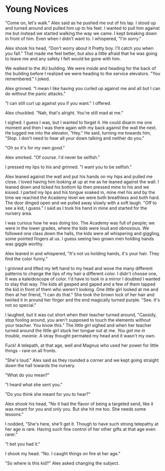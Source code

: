 #  Young Novices

"Come on, let's walk." Alex said as he pushed me out of his lap. I stood up and
turned around and pulled him up to his feet. I wanted to pull him against me but
instead we started walking the way we came. I kept breaking down in front of
him. Even when I didn't want to. I whispered, "I'm sorry."

Alex shook his head, "Don't worry about it Pretty boy. I'll catch you when you
fall." That made me feel better, but also a little afraid that he was going to
leave me and any safety I felt would be gone with him.

We walked to the AU building. We were inside and heading for the back of the
building before I realized we were heading to the service elevators. "You
remembered." I joked.

Alex grinned. "I mean I like having you curled up against me and all but I can
do without the panic attacks."

"I can still curl up against you if you want." I offered.

Alex chuckled. "Nah, that's alright. You're still mad at me."

I sighed. I guess I was, but I wanted to forget it. He could disarm me one
moment and then I was there again with my back against the wall the next. He
tugged me into the elevator, "Hey." He said, turning me towards him, "Stop. I
don't need to hear all your down talking and neither do you."

"Oh so it's for my own good."

Alex smirked. "Of course. I'd never be selfish."

I pressed my lips to his and grinned. "I want you to be selfish."

Alex leaned against the wall and put his hands on my hips and pulled me close. I
loved having him looking at up at me as he leaned against the wall. I leaned
down and licked his bottom lip then pressed mine to his and we kissed. I parted
my lips and his tongue snaked in, mine met his and by the time we reached the
Academy level we were both breathless and both hard. The door dinged open and we
pulled away slowly with a soft laugh. "Off to see a kid, I guess." I said as I
took his hand in mine and started for the nursery area.

I was curious how he was doing too. The Academy was full of people; we were in
the lower grades, where the kids were loud and obnoxious. We followed one class
down the halls, the kids were all whispering and giggling, some pointed fingers
at us. I guess seeing two grown men holding hands was giggle worthy.

Alex leaned in and whispered, "It's not us holding hands, it's your hair. They
find the color funny."

I grinned and lifted my left hand to my head and wove the many different
patterns to change the tips of my hair a different color. I didn't choose one,
It was a kaleidoscope of color. I'd have to look in a mirror I doubted I wanted
to stay that way. The kids all gasped and gaped and a few of them tapped the kid
in front of them who weren't looking. One little girl looked at me and then at
her friend, "I can do that." She took the brown lock of her hair and twirled it
in around her finger and the end magically turned purple. "See. It's not so
special."

I laughed, but it was cut short when their teacher turned around, "Cassidy, stop
fooling around, you aren't supposed to touch the elements without your teacher.
You know this." The little girl sighed and when her teacher turned around the
little girl stuck her tongue out at me. *You got me in trouble, meanie*. A stray
thought permated my head and it wasn't my own.

Fuck! A telepath, at that age, well and Magnus who used her power for little
things - rare on all fronts.

"She's loud." Alex said as they rounded a corner and we kept going straight down
the hall towards the nursery.

"What do you mean?"

"I heard what she sent you."

"Do you think she meant for you to hear?"

Alex shook his head, "No it had the flavor of being a targeted send, like it was
meant for you and only you. But she hit me too. She needs some lessons."

I nodded, "She's here, she'll get it. Though to have such strong telepathy at
her age is rare. Having such fine control of her other gifts at that age even
rarer."

"I bet you had it."

I shook my head. "No. I caught things on fire at her age."

"So where is this kid?" Alex asked changing the subject.


